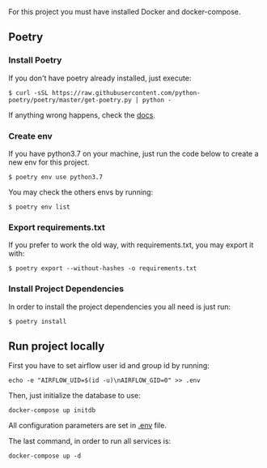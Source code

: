 For this project you must have installed Docker and docker-compose.

## Poetry
### Install Poetry
If you don't have poetry already installed, just execute:
```shell
$ curl -sSL https://raw.githubusercontent.com/python-poetry/poetry/master/get-poetry.py | python -
```
If anything wrong happens, check the [docs](https://python-poetry.org/docs/).

### Create env
If you have python3.7 on your machine, just run the code below to create a new env for this project.
```shell script
$ poetry env use python3.7
```
You may check the others envs by running:
```shell
$ poetry env list
```

### Export requirements.txt
If you prefer to work the old way, with requirements.txt, you may export it with:
```shell
$ poetry export --without-hashes -o requirements.txt
```

### Install Project Dependencies
In order to install the project dependencies you all need is just run:
```shell script
$ poetry install
```


## Run project locally
First you have to set airflow user id and group id by running:
```shell
echo -e "AIRFLOW_UID=$(id -u)\nAIRFLOW_GID=0" >> .env
```

Then, just initialize the database to use:
```shell
docker-compose up initdb
```
All configuration parameters are set in [.env](.env) file.

The last command, in order to run all services is:
```shell
docker-compose up -d
```
